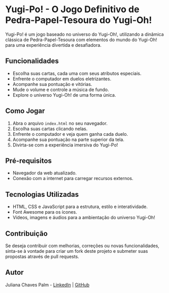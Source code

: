 # Yugi-Po! - O Jogo Definitivo de Pedra-Papel-Tesoura do Yugi-Oh!

Yugi-Po! é um jogo baseado no universo do Yugi-Oh!, utilizando a dinâmica clássica de Pedra-Papel-Tesoura com elementos do mundo do Yugi-Oh! para uma experiência divertida e desafiadora.

## Funcionalidades

- Escolha suas cartas, cada uma com seus atributos especiais.
- Enfrente o computador em duelos eletrizantes.
- Acompanhe sua pontuação e vitórias.
- Mude o volume e controle a música de fundo.
- Explore o universo Yugi-Oh! de uma forma única.

## Como Jogar

1. Abra o arquivo `index.html` no seu navegador.
2. Escolha suas cartas clicando nelas.
3. Enfrente o computador e veja quem ganha cada duelo.
4. Acompanhe sua pontuação na parte superior da tela.
5. Divirta-se com a experiência imersiva do Yugi-Po!

## Pré-requisitos

- Navegador da web atualizado.
- Conexão com a internet para carregar recursos externos.

## Tecnologias Utilizadas

- HTML, CSS e JavaScript para a estrutura, estilo e interatividade.
- Font Awesome para os ícones.
- Vídeos, imagens e áudios para a ambientação do universo Yugi-Oh!

## Contribuição

Se deseja contribuir com melhorias, correções ou novas funcionalidades, sinta-se à vontade para criar um fork deste projeto e submeter suas propostas através de pull requests.

## Autor

Juliana Chaves Palm - [LinkedIn](https://www.linkedin.com/in/julianachavespalm) | [GitHub](www.github.com/julianachavespalm)
